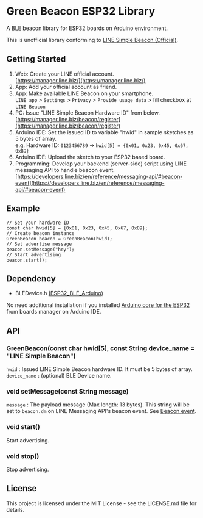 # Green Beacon ESP32 Library

A BLE beacon library for ESP32 boards on Arduino environment.

This is unofficial library conforming to [LINE Simple Beacon (Official)](https://github.com/line/line-simple-beacon/blob/master/README.en.md).

## Getting Started

1. Web: Create your LINE official account.  
  [https://manager.line.biz/](https://manager.line.biz/)
2. App: Add your official account as friend.  
3. App: Make available LINE Beacon on your smartphone.  
  `LINE app` > `Settings` > `Privacy` > `Provide usage data` > fill checkbox at `LINE Beacon`
4. PC: Issue "LINE Simple Beacon Hardware ID" from below.  
  [https://manager.line.biz/beacon/register](https://manager.line.biz/beacon/register)
5. Arduino IDE: Set the issued ID to variable "hwid" in sample sketches as 5 bytes of array.  
  e.g. Hardware ID: `0123456789` -> `hwid[5] = {0x01, 0x23, 0x45, 0x67, 0x89}`
6. Arduino IDE: Upload the sketch to your ESP32 based board.  
7. Programming: Develop your backend (server-side) script using LINE messaging API to handle beacon event.  
  [https://developers.line.biz/en/reference/messaging-api/#beacon-event](https://developers.line.biz/en/reference/messaging-api/#beacon-event)

## Example

```
// Set your hardware ID
const char hwid[5] = {0x01, 0x23, 0x45, 0x67, 0x89};
// Create beacon instance
GreenBeacon beacon = GreenBeacon(hwid);
// Set advertise message
beacon.setMessage("hey");
// Start advertising
beacon.start();
```

## Dependency

- BLEDevice.h [(ESP32\_BLE\_Arduino)](https://github.com/nkolban/ESP32_BLE_Arduino)

No need additional installation if you installed [Arduino core for the ESP32](https://github.com/espressif/arduino-esp32) from boards manager on Arduino IDE.

## API

### GreenBeacon(const char hwid[5], const String device_name = "LINE Simple Beacon")

`hwid` : Issued LINE Simple Beacon hardware ID. It must be 5 bytes of array.  
`device_name` : (optional) BLE Device name.

### void setMessage(const String message)

`message` : The payload message (Max length: 13 bytes). This string will be set to `beacon.dm` on LINE Messaging API's beacon event. See [Beacon event](https://developers.line.biz/en/reference/messaging-api/#beacon-event).

### void start()

Start advertising.

### void stop()

Stop advertising.

## License

This project is licensed under the MIT License - see the LICENSE.md file for details.
